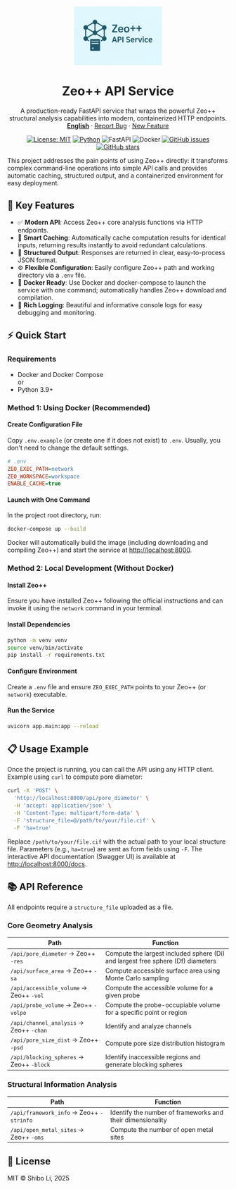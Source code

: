 <div align="center">
  <a href="https://github.com/lichman0405/zeopp-backend.git">
    <img src="assets/edit_logo.png" alt="Logo" width="200px">
  </a>
  
  <h1 align="center">Zeo++ API Service</h1>
  
  <p align="center">
    A production-ready FastAPI service that wraps the powerful Zeo++ structural analysis capabilities into modern, containerized HTTP endpoints.
    <br>
    <a href="./README-en.md"><strong>English</strong></a>
    ·
    <a href="https://github.com/lichman0405/zeopp-backend.git/issues">Report Bug</a>
    ·
    <a href="https://github.com/lichman0405/zeopp-backend.git/issues">New Feature</a>
  </p>
</div>

<div align="center">

[![License: MIT](https://img.shields.io/badge/License-MIT-blue.svg)](https://opensource.org/licenses/MIT)
[![Python](https://img.shields.io/badge/Python-3.10%2B-blue)](https://www.python.org/)
![FastAPI](https://img.shields.io/badge/FastAPI-009688?style=flat&logo=fastapi)
![Docker](https://img.shields.io/badge/Docker-2496ED?style=flat&logo=docker)
[![GitHub issues](https://img.shields.io/github/issues/lichman0405/zeopp-backend.svg)](https://github.com/lichman0405/zeopp-backend/issues)
[![GitHub stars](https://img.shields.io/github/stars/lichman0405/zeopp-backend.svg?style=social)](https://github.com/lichman0405/zeopp-backend.git])

</div>

This project addresses the pain points of using Zeo++ directly: it transforms complex command-line operations into simple API calls and provides automatic caching, structured output, and a containerized environment for easy deployment.

## 🚀 Key Features

- ✅ **Modern API**: Access Zeo++ core analysis functions via HTTP endpoints.
- 🧠 **Smart Caching**: Automatically cache computation results for identical inputs, returning results instantly to avoid redundant calculations.
- 📂 **Structured Output**: Responses are returned in clear, easy-to-process JSON format.
- ⚙️ **Flexible Configuration**: Easily configure Zeo++ path and working directory via a `.env` file.
- 🐳 **Docker Ready**: Use Docker and docker-compose to launch the service with one command; automatically handles Zeo++ download and compilation.
- 🎨 **Rich Logging**: Beautiful and informative console logs for easy debugging and monitoring.

## ⚡ Quick Start

### Requirements

- Docker and Docker Compose  
  or
- Python 3.9+

### Method 1: Using Docker (Recommended)

#### Create Configuration File

Copy `.env.example` (or create one if it does not exist) to `.env`. Usually, you don't need to change the default settings.

```ini
# .env
ZEO_EXEC_PATH=network
ZEO_WORKSPACE=workspace
ENABLE_CACHE=true
```

#### Launch with One Command

In the project root directory, run:

```bash
docker-compose up --build
```

Docker will automatically build the image (including downloading and compiling Zeo++) and start the service at [http://localhost:8000](http://localhost:8000).

### Method 2: Local Development (Without Docker)

#### Install Zeo++

Ensure you have installed Zeo++ following the official instructions and can invoke it using the `network` command in your terminal.

#### Install Dependencies

```bash
python -m venv venv
source venv/bin/activate
pip install -r requirements.txt
```

#### Configure Environment

Create a `.env` file and ensure `ZEO_EXEC_PATH` points to your Zeo++ (or `network`) executable.

#### Run the Service

```bash
uvicorn app.main:app --reload
```

## 📋 Usage Example

Once the project is running, you can call the API using any HTTP client. Example using `curl` to compute pore diameter:

```bash
curl -X 'POST' \
  'http://localhost:8000/api/pore_diameter' \
  -H 'accept: application/json' \
  -H 'Content-Type: multipart/form-data' \
  -F 'structure_file=@/path/to/your/file.cif' \
  -F 'ha=true'
```

Replace `/path/to/your/file.cif` with the actual path to your local structure file. Parameters (e.g., `ha=true`) are sent as form fields using `-F`. The interactive API documentation (Swagger UI) is available at [http://localhost:8000/docs](http://localhost:8000/docs).

## 📚 API Reference

All endpoints require a `structure_file` uploaded as a file.

### Core Geometry Analysis

| Path | Function |
| --- | --- |
| `/api/pore_diameter` → Zeo++ `-res` | Compute the largest included sphere (Di) and largest free sphere (Df) diameters |
| `/api/surface_area` → Zeo++ `-sa` | Compute accessible surface area using Monte Carlo sampling |
| `/api/accessible_volume` → Zeo++ `-vol` | Compute the accessible volume for a given probe |
| `/api/probe_volume` → Zeo++ `-volpo` | Compute the probe-occupiable volume for a specific point or region |
| `/api/channel_analysis` → Zeo++ `-chan` | Identify and analyze channels |
| `/api/pore_size_dist` → Zeo++ `-psd` | Compute pore size distribution histogram |
| `/api/blocking_spheres` → Zeo++ `-block` | Identify inaccessible regions and generate blocking spheres |

### Structural Information Analysis

| Path | Function |
| --- | --- |
| `/api/framework_info` → Zeo++ `-strinfo` | Identify the number of frameworks and their dimensionality |
| `/api/open_metal_sites` → Zeo++ `-oms` | Compute the number of open metal sites |

## 📜 License

MIT © Shibo Li, 2025

